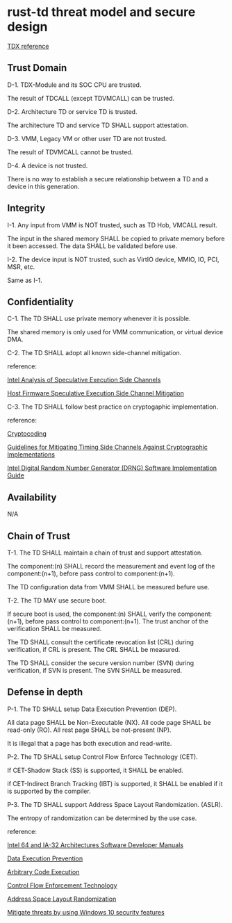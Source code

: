# rust-td threat model and secure design

[TDX reference](https://www.intel.com/content/www/us/en/developer/articles/technical/intel-trust-domain-extensions.html)

## Trust Domain

D-1. TDX-Module and its SOC CPU are trusted.

The result of TDCALL (except TDVMCALL) can be trusted.

D-2. Architecture TD or service TD is trusted.

The architecture TD and service TD SHALL support attestation.

D-3. VMM, Legacy VM or other user TD are not trusted.

The result of TDVMCALL cannot be trusted.

D-4. A device is not trusted.

There is no way to establish a secure relationship between a TD and a device in this generation.

## Integrity

I-1. Any input from VMM is NOT trusted, such as TD Hob, VMCALL result.

The input in the shared memory SHALL be copied to private memory before it been accessed.
The data SHALL be validated before use.

I-2. The device input is NOT trusted, such as VirtIO device, MMIO, IO, PCI, MSR, etc.

Same as I-1.

## Confidentiality

C-1. The TD SHALL use private memory whenever it is possible.

The shared memory is only used for VMM communication, or virtual device DMA.

C-2. The TD SHALL adopt all known side-channel mitigation.

reference:

[Intel Analysis of Speculative Execution Side Channels](https://www.intel.com/content/www/us/en/developer/articles/technical/software-security-guidance/technical-documentation/analysis-speculative-execution-side-channels.html)

[Host Firmware Speculative Execution Side Channel Mitigation](https://www.intel.com/content/www/us/en/developer/articles/technical/software-security-guidance/technical-documentation/host-firmware-speculative-side-channel-mitigation.html)

C-3. The TD SHALL follow best practice on cryptogaphic implementation.

reference:

[Cryptocoding](https://github.com/veorq/cryptocoding)

[Guidelines for Mitigating Timing Side Channels Against Cryptographic Implementations](https://www.intel.com/content/www/us/en/developer/articles/technical/software-security-guidance/secure-coding/mitigate-timing-side-channel-crypto-implementation.html)

[Intel Digital Random Number Generator (DRNG) Software Implementation Guide](https://www.intel.com/content/www/us/en/developer/articles/guide/intel-digital-random-number-generator-drng-software-implementation-guide.html)

## Availability

N/A

## Chain of Trust

T-1. The TD SHALL maintain a chain of trust and support attestation.

The component:(n) SHALL record the measurement and event log of the component:(n+1), before pass control to component:(n+1).

The TD configuration data from VMM SHALL be measured befure use.

T-2. The TD MAY use secure boot.

If secure boot is used, the component:(n) SHALL verify the component:(n+1), before pass control to component:(n+1).
The trust anchor of the verification SHALL be measured.

The TD SHALL consult the certificate revocation list (CRL) during verification, if CRL is present.
The CRL SHALL be measured.

The TD SHALL consider the secure version number (SVN) during verification, if SVN is present.
The SVN SHALL be measured.

## Defense in depth

P-1. The TD SHALL setup Data Execution Prevention (DEP).

All data page SHALL be Non-Executable (NX). All code page SHALL be read-only (RO). All rest page SHALL be not-present (NP).

It is illegal that a page has both execution and read-write.

P-2. The TD SHALL setup Control Flow Enforce Technology (CET).

If CET-Shadow Stack (SS) is supported, it SHALL be enabled.

if CET-Indirect Branch Tracking (IBT) is supported, it SHALL be enabled if it is supported by the compiler.

P-3. The TD SHALL support Address Space Layout Randomization. (ASLR).

The entropy of randomization can be determined by the use case.

reference:

[Intel 64 and IA-32 Architectures Software Developer Manuals](https://www.intel.com/content/www/us/en/developer/articles/technical/intel-sdm.html)

[Data Execution Prevention](https://docs.microsoft.com/en-us/windows/win32/memory/data-execution-prevention)

[Arbitrary Code Execution](https://academic.microsoft.com/topic/2779004763)

[Control Flow Enforcement Technology](https://www.intel.com/content/www/us/en/developer/articles/technical/technical-look-control-flow-enforcement-technology.html)

[Address Space Layout Randomization](https://techcommunity.microsoft.com/t5/windows-security/turn-on-mandatory-aslr-in-windows-security/m-p/1186989)

[Mitigate threats by using Windows 10 security features](https://docs.microsoft.com/en-us/windows/security/threat-protection/overview-of-threat-mitigations-in-windows-10)

